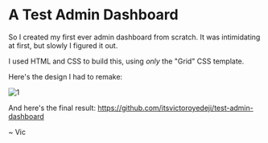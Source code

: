 # A Test Admin Dashboard

So I created my first ever admin dashboard from scratch. It was intimidating at first, but slowly I figured it out.

I used HTML and CSS to build this, using *only* the "Grid" CSS template.

Here's the design I had to remake:

![1]

And here's the final result: https://github.com/itsvictoroyedeji/test-admin-dashboard

~ Vic


[1]: https://cdn.statically.io/gh/TheOdinProject/curriculum/43cc6ab69fdfbef40d431a65677d2144668930ac/intermediate_html_css/grid/project_admin_dashboard/imgs/dashboard-project.png

